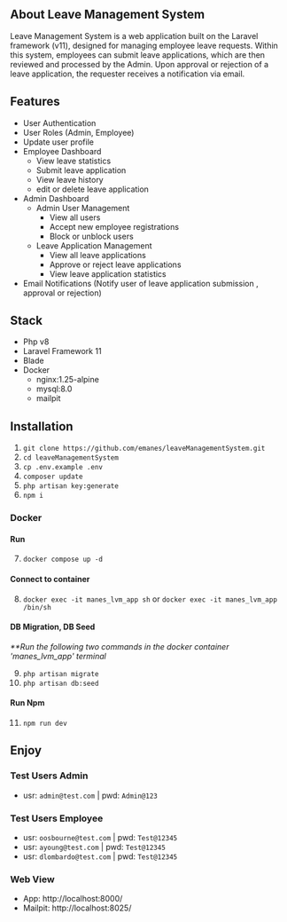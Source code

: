 ## About Leave Management System
Leave Management System is a web application built on the Laravel framework (v11), designed for managing employee leave requests. Within this system, employees can submit leave applications, which are then reviewed and processed by the Admin. Upon approval or rejection of a leave application, the requester receives a notification via email.

## Features

- User Authentication
- User Roles (Admin, Employee)
- Update user profile
- Employee Dashboard 
  - View leave statistics
  - Submit leave application
  - View leave history
  - edit or delete leave application
- Admin Dashboard
  - Admin User Management
      - View all users
      - Accept new employee registrations
      - Block or unblock users
  - Leave Application Management
    - View all leave applications
    - Approve or reject leave applications
    - View leave application statistics
- Email Notifications
  (Notify user of leave application submission , approval or rejection)

## Stack
 - Php v8
 - Laravel Framework 11
 - Blade
 - Docker
   - nginx:1.25-alpine
   - mysql:8.0
   - mailpit
    
## Installation

1. `git clone https://github.com/emanes/leaveManagementSystem.git`
2. `cd leaveManagementSystem`
3. `cp .env.example .env`
4. `composer update`
5. `php artisan key:generate`
6. `npm i`

### Docker
#### Run
7. `docker compose up -d`

#### Connect to container
8. `docker exec -it manes_lvm_app sh` or `docker exec -it manes_lvm_app /bin/sh`

#### DB Migration, DB Seed
*\*\*Run the following two commands in the docker container 'manes_lvm_app' terminal*

9. `php artisan migrate`
10. `php artisan db:seed`

#### Run Npm
11. `npm run dev`


## Enjoy
### Test Users Admin
- usr: `admin@test.com` | pwd: `Admin@123`

### Test Users Employee
- usr: `oosbourne@test.com` | pwd: `Test@12345`
- usr: `ayoung@test.com` | pwd: `Test@12345`
- usr: `dlombardo@test.com` | pwd: `Test@12345`


### Web View
 - App: http://localhost:8000/
 - Mailpit: http://localhost:8025/
